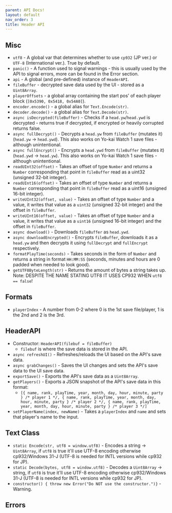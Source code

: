 ```yaml
---
parent: API Docs!
layout: default
nav_order: 3
title: Header API
---
```



## Misc
* `utf8` - A global var that determines whether to use `cp932` (JP ver.) or `UTF-8` (International ver.). True by default. 
* `panic()` - A function used to signal warnings - this is usually used by the API to signal errors, more can be found in the Error section.
* `api` - A global (and pre-defined) instance of `HeaderAPI`.
* `fileBuffer` - decrypted save data used by the UI - stored as a `Uint8Array`.
* `playerOffsets` - a global array containing the start pos' of each player block (`[0x5390, 0x5418, 0x54A0]`).
* `encoder.encode()` - a global alias for `Text.Encode(str)`.
* `decoder.decode()` - a global alias for `Text.Decode(str)`.
* `async isDecrypted(fileBuffer)` - Checks if a `head.yw`/`head.ywd` is decrypted - returns true if decrypted, if encrypted or heavily corrupted returns false.
* `async fullDecrypt()` - Decrypts a `head.yw` from `fileBuffer` (mutates it) (`head.yw` -> `head.ywd`). This also works on Yo-kai Watch 1 save files - although unintentional.
* `async fullEncrypt()` - Encrypts a `head.ywd` from `fileBuffer` (mutates it) (`head.ywd` -> `head.yw`). This also works on Yo-kai Watch 1 save files - although unintentional.
* `readUInt32(offset)` - Takes an offset of type `Number` and returns a `Number` corresponding that point in `fileBuffer` read as a uint32 (unsigned 32-bit integer).
* `readUInt16(offset)` - Takes an offset of type `Number` and returns a `Number` corresponding that point in `fileBuffer` read as a uint16 (unsigned 16-bit integer).
* `writeUInt32(offset, value)` - Takes an offset of type `Number` and a value, it writes that value as a `uint32` (unsigned 32-bit integer) and the offset in `fileBuffer`.
* `writeUInt16(offset, value)` - Takes an offset of type `Number` and a value, it writes that value as a `uint16` (unsigned 16-bit integer) and the offset in `fileBuffer`.
* `async download()` - Downloads `fileBuffer` as `head.ywd`.
* `async downloadEncrypted()` - Encrypts `fileBuffer`, downloads it as a `head.yw` and then decrypts it using `fullDecrypt` and `fullEncrypt` respectively.
* `formatPlayTime(seconds)` - Takes seconds in the form of `Number` and returns a string in format `HH:MM:SS` (seconds, minutes and hours are 0 padded when needed to look good).
* `getUTF8ByteLength(str)` - Returns the amount of bytes a string takes up. Note: DESPITE THE NAME STATING UTF8 IT USES CP932 WHEN `utf8 == false`!


## Formats
* `playerIndex` - A number from 0-2 where 0 is the 1st save file/player, 1 is the 2nd and 2 is the 3rd.

## HeaderAPI
* Constructor: `HeaderAPI(filebuf = fileBuffer)`
  * `filebuf` is where the save data is stored in the API.
* `async refreshUI()` - Refreshes/reloads the UI based on the API's save data.
* `async grabChanges()` - Saves the UI changes and sets the API's save data to the UI save data.
* `exportSave()` - Exports the API's save data as a `Uint8Array`.
* `getPlayers()` - Exports a JSON snapshot of the API's save data in this format:
  * `[{ name, rank, playTime, year, month, day, hour, minute, party } /* player 1 */, { name, rank, playTime, year, month, day, hour, minute, party } /* player 2 */, { name, rank, playTime, year, month, day, hour, minute, party } /* player 3 */]`
* `setPlayerName(index, newName)` - Takes a `playerIndex` and `name` and sets that player's name to the input.

## Text Class
* `static Encode(str, utf8 = window.utf8)` - Encodes a string -> `Uint8Array`, if `utf8` is true it'll use UTF-8 encoding otherwise cp932/Windows 31-J (UTF-8 is needed for INTL versions while cp932 for JP).
* `static Decode(bytes, utf8 = window.utf8)` - Decodes a `Uint8Array` -> string, if `utf8` is true it'll use UTF-8 encoding otherwise cp932/Windows 31-J (UTF-8 is needed for INTL versions while cp932 for JP).
* `constructor() { throw new Error("Do NOT use the constructor.")}` - Warning.


## Errors
